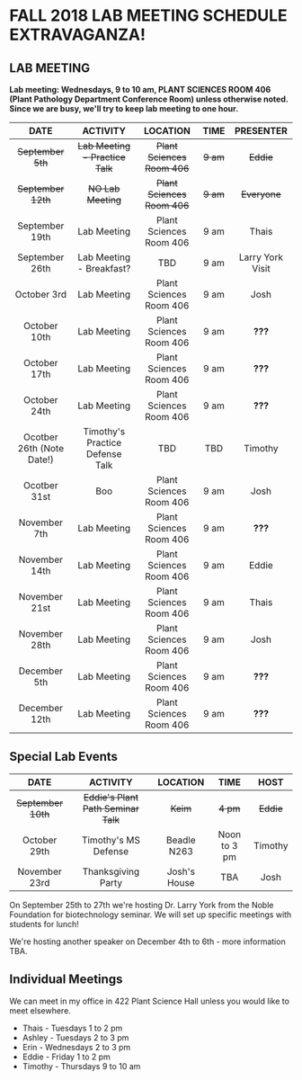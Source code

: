 # FALL 2018 LAB MEETING SCHEDULE EXTRAVAGANZA!

## __LAB MEETING__

__Lab meeting: Wednesdays, 9 to 10 am, PLANT SCIENCES ROOM 406 (Plant Pathology Department Conference Room) unless otherwise noted. Since we are busy, we'll try to keep lab meeting to one hour.__

**DATE** | **ACTIVITY** | **LOCATION** | **TIME** | **PRESENTER**
:-----:|:-----:|:-----:|:-----:|:-----:
~~September 5th~~ | ~~Lab Meeting - Practice Talk~~ | ~~Plant Sciences Room 406~~ | ~~9 am~~ | ~~Eddie~~
~~September 12th~~ | ~~NO Lab Meeting~~ | ~~Plant Sciences Room 406~~ | ~~9 am~~ | ~~Everyone~~
September 19th | Lab Meeting | Plant Sciences Room 406 | 9 am | Thais
September 26th | Lab Meeting - Breakfast? | TBD | 9 am | Larry York Visit
October 3rd | Lab Meeting | Plant Sciences Room 406 | 9 am | Josh
October 10th | Lab Meeting | Plant Sciences Room 406 | 9 am | **???**
October 17th | Lab Meeting | Plant Sciences Room 406 | 9 am | **???**
October 24th | Lab Meeting | Plant Sciences Room 406 | 9 am | **???**
Ocotber 26th (Note Date!) | Timothy's Practice Defense Talk | TBD | TBD | Timothy
Ocotber 31st | Boo | Plant Sciences Room 406 | 9 am | Josh
November 7th | Lab Meeting | Plant Sciences Room 406 | 9 am | **???**
November 14th | Lab Meeting | Plant Sciences Room 406 | 9 am | Eddie
November 21st | Lab Meeting | Plant Sciences Room 406 | 9 am | Thais
November 28th | Lab Meeting | Plant Sciences Room 406 | 9 am | Josh
December 5th | Lab Meeting | Plant Sciences Room 406 | 9 am | **???**
December 12th | Lab Meeting | Plant Sciences Room 406 | 9 am | **???**

## __Special Lab Events__
**DATE** | **ACTIVITY** | **LOCATION** | **TIME** | **HOST**
:-----:|:-----:|:-----:|:-----:|:-----:
~~September 10th~~ | ~~Eddie's Plant Path Seminar Talk~~ | ~~Keim~~ | ~~4 pm~~ | ~~Eddie~~
October 29th | Timothy's MS Defense | Beadle N263 | Noon to 3 pm | Timothy
November 23rd | Thanksgiving Party | Josh's House | TBA | Josh

On September 25th to 27th we're hosting Dr. Larry York from the Noble Foundation for biotechnology seminar. We will set up specific meetings with students for lunch!

We're hosting another speaker on December 4th to 6th - more information TBA.

## __Individual Meetings__

We can meet in my office in 422 Plant Science Hall unless you would like to meet elsewhere. 

* Thais - Tuesdays 1 to 2 pm
* Ashley - Tuesdays 2 to 3 pm
* Erin - Wednesdays 2 to 3 pm
* Eddie - Friday 1 to 2 pm
* Timothy - Thursdays 9 to 10 am
